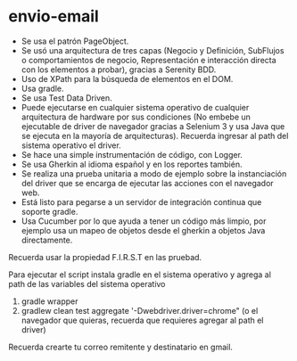 # envio-email

* Se usa el patrón PageObject.
* Se usó una arquitectura de tres capas (Negocio y Definición, SubFlujos o
comportamientos de negocio, Representación e interacción directa con los
elementos a probar), gracias a Serenity BDD.
* Uso de XPath para la búsqueda de elementos en el DOM.
* Usa gradle.
* Se usa Test Data Driven.
* Puede ejecutarse en cualquier sistema operativo de cualquier arquitectura
de hardware por sus condiciones (No embebe un ejecutable de driver de
navegador gracias a Selenium 3 y usa Java que se ejecuta en la mayoría de
arquitecturas). Recuerda ingresar al path del sistema operativo el driver.
* Se hace una simple instrumentación de código, con Logger.
* Se usa Gherkin al idioma español y en los reportes también.
* Se realiza una prueba unitaria a modo de ejemplo sobre la instanciación del driver que se encarga de ejecutar las
acciones con el navegador web.
* Está listo para pegarse a un servidor de integración continua que soporte
gradle.
* Usa Cucumber por lo que ayuda a tener un código más limpio, por ejemplo
usa un mapeo de objetos desde el gherkin a objetos Java directamente.

Recuerda usar la propiedad F.I.R.S.T en las pruebad.


Para ejecutar el script instala gradle en el sistema operativo y agrega al path de las variables del sistema operativo

1. gradle wrapper
2. gradlew clean test aggregate '-Dwebdriver.driver=chrome" (o el navegador que quieras, recuerda que requieres agregar al path el driver)

Recuerda crearte tu correo remitente y destinatario en gmail.

